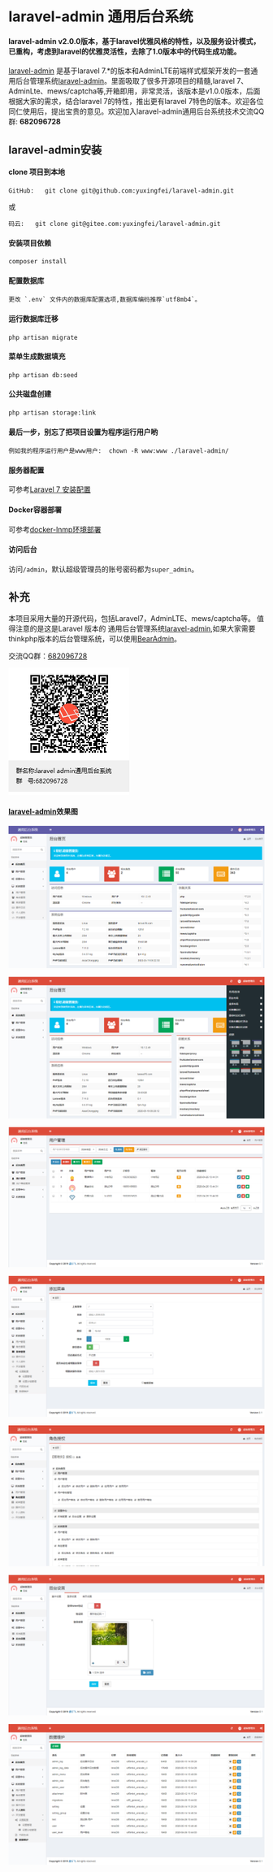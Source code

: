 # laravel-admin 通用后台系统

#### laravel-admin v2.0.0版本，基于laravel优雅风格的特性，以及服务设计模式，已重构，考虑到laravel的优雅灵活性，去除了1.0版本中的代码生成功能。

[laravel-admin](https://github.com/yuxingfei/laravel-admin) 是基于laravel 7.*的版本和AdminLTE前端样式框架开发的一套通用后台管理系统[laravel-admin](https://github.com/yuxingfei/laravel-admin)。里面吸取了很多开源项目的精髓,laravel 7、AdminLte、mews/captcha等,开箱即用，非常灵活，该版本是v1.0.0版本，后面根据大家的需求，结合laravel 7的特性，推出更有laravel 7特色的版本。欢迎各位同仁使用后，提出宝贵的意见。欢迎加入laravel-admin通用后台系统技术交流QQ群: **682096728**

## laravel-admin安装
#### clone 项目到本地
```
GitHub:   git clone git@github.com:yuxingfei/laravel-admin.git
```
或
```
码云:   git clone git@gitee.com:yuxingfei/laravel-admin.git
```

#### 安装项目依赖
```
composer install
```

#### 配置数据库
```
更改 `.env` 文件内的数据库配置选项,数据库编码推荐`utf8mb4`。
```

#### 运行数据库迁移
```
php artisan migrate
``` 
#### 菜单生成数据填充
```
php artisan db:seed
``` 
#### 公共磁盘创建
```
php artisan storage:link
``` 

#### 最后一步，别忘了把项目设置为程序运行用户哟
```
例如我的程序运行用户是www用户:  chown -R www:www ./laravel-admin/
``` 

#### 服务器配置
可参考[Laravel 7 安装配置](https://learnku.com/docs/laravel/7.x/installation/7447)

#### Docker容器部署
可参考[docker-lnmp环境部署](https://github.com/yuxingfei/docker-lnmp)

#### 访问后台
访问`/admin`，默认超级管理员的账号密码都为`super_admin`。


## 补充
本项目采用大量的开源代码，包括Laravel7，AdminLTE、mews/captcha等。
值得注意的是这是Laravel 版本的 通用后台管理系统[laravel-admin](https://github.com/yuxingfei/laravel-admin),如果大家需要thinkphp版本的后台管理系统，可以使用[BearAdmin](https://github.com/yupoxiong/BearAdmin)。

交流QQ群：[682096728](https://jq.qq.com/?_wv=1027&k=8SMveoJ0)

![Image](https://raw.githubusercontent.com/yuxingfei/images/master/qq_share_code.png)

#### [laravel-admin](https://github.com/yuxingfei/laravel-admin)效果图

![Image](https://raw.githubusercontent.com/yuxingfei/images/master/home.png)

![Image](https://raw.githubusercontent.com/yuxingfei/images/master/skin_setting.png)

![Image](https://raw.githubusercontent.com/yuxingfei/images/master/user.png)

![Image](https://raw.githubusercontent.com/yuxingfei/images/master/menu.png)

![Image](https://raw.githubusercontent.com/yuxingfei/images/master/role.png)

![Image](https://raw.githubusercontent.com/yuxingfei/images/master/setting.png)

![Image](https://raw.githubusercontent.com/yuxingfei/images/master/database.png)
